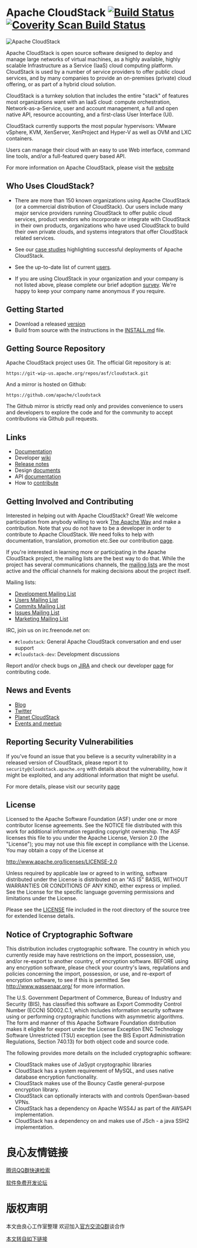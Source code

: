 # Apache CloudStack [![Build Status](https://travis-ci.org/apache/cloudstack.svg?branch=master)](https://travis-ci.org/apache/cloudstack) [![Coverity Scan Build Status](https://scan.coverity.com/projects/943/badge.svg)](https://scan.coverity.com/projects/943)

![Apache CloudStack](tools/logo/apache_cloudstack.png)

Apache CloudStack is open source software designed to deploy and manage large
networks of virtual machines, as a highly available, highly scalable
Infrastructure as a Service (IaaS) cloud computing platform. CloudStack is used
by a number of service providers to offer public cloud services, and by many
companies to provide an on-premises (private) cloud offering, or as part of a
hybrid cloud solution.

CloudStack is a turnkey solution that includes the entire "stack" of features
most organizations want with an IaaS cloud: compute orchestration,
Network-as-a-Service, user and account management, a full and open native API,
resource accounting, and a first-class User Interface (UI).

CloudStack currently supports the most popular hypervisors:
VMware vSphere, KVM, XenServer, XenProject and Hyper-V as well as
OVM and LXC containers.

Users can manage their cloud with an easy to use Web interface, command line
tools, and/or a full-featured query based API.

For more information on Apache CloudStack, please visit the [website](http://u.720life.cn/g/fe0a2763e532037217c5e3dfc201f2380cb3ad35bcdd2682d80e8350ff4bd44e)

## Who Uses CloudStack?

* There are more than 150 known organizations using Apache CloudStack (or a commercial distribution of CloudStack). Our users include many major service providers running CloudStack to offer public cloud services, product vendors who incorporate or integrate with CloudStack in their own products, organizations who have used CloudStack to build their own private clouds, and systems integrators that offer CloudStack related services.

* See our [case studies](http://u.720life.cn/g/acfc5b59532704bd6169598f69392ed2a6b808eac39329606d87b7e1789510dc10da49e6dcb50b455bb1f309669a149004e29c4f1feddac484d9e4df2cfd18f1a605366b4c0f8ce82cf943085c1fa0ee) highlighting successful deployments of Apache CloudStack.

* See the up-to-date list of current [users](http://u.720life.cn/g/fe0a2763e532037217c5e3dfc201f23849c93bd66773b5167437d408497e637c03edc424e256a9b529a04f3711dc4182).

* If you are using CloudStack in your organization and your company is not listed above, please complete our brief adoption [survey](http://u.720life.cn/g/fe0a2763e532037217c5e3dfc201f238d7f45768ef902e8476289b31478b1bd0e3019ed779b461e66e294dd1b72cbc97). We're happy to keep your company name anonymous if you require.

## Getting Started

* Download a released [version](http://u.720life.cn/g/fe0a2763e532037217c5e3dfc201f2384192ff5dfcba52dc4880fad813fe051bf285b224e2c7e7dff697d18ae5a1684e)
* Build from source with the instructions in the [INSTALL.md](INSTALL.md) file.

## Getting Source Repository

Apache CloudStack project uses Git. The official Git repository is at:

    https://git-wip-us.apache.org/repos/asf/cloudstack.git

And a mirror is hosted on Github:

    https://github.com/apache/cloudstack

The Github mirror is strictly read only and provides convenience to users and
developers to explore the code and for the community to accept contributions
via Github pull requests.

## Links

* [Documentation](http://u.720life.cn/g/b84bcd1ef8f5d6ccd7c22c113d3d8e546a3aa1a84835e17a3110360f134d5c961a42e9184244c018a2902ca8f9acf91a)
* Developer [wiki](http://u.720life.cn/g/acfc5b59532704bd6169598f69392ed2a6b808eac39329606d87b7e1789510dc10da49e6dcb50b455bb1f309669a14908ca7f7fb8279678761c7d06d744826eb)
* [Release notes](http://u.720life.cn/g/b84bcd1ef8f5d6ccd7c22c113d3d8e546a3aa1a84835e17a3110360f134d5c96434a670306b6a9af37b0dbda810f64375270f91dc7d098dea74f0270c05c17e4bb5b9ce5d5ce5a86cf6d3ef96804a902)
* Design [documents](http://u.720life.cn/g/acfc5b59532704bd6169598f69392ed2a6b808eac39329606d87b7e1789510dc10da49e6dcb50b455bb1f309669a14902c50f7eeccc4fe0cc5e923bbb1c6bd13)
* API [documentation](http://u.720life.cn/g/fe0a2763e532037217c5e3dfc201f2388d877f69f6de471a6b2a5393f855c8b73ee6d98a2bb601065aa5a43ec7bbd739)
* How to [contribute](CONTRIBUTING.md)

## Getting Involved and Contributing

Interested in helping out with Apache CloudStack? Great! We welcome
participation from anybody willing to work [The Apache Way](http://u.720life.cn/g/812d4ea9258e37f7272ac4bd3c21804d7b10436bd8b7bf5c95ea8b916da6a934) and make a
contribution. Note that you do not have to be a developer in order to contribute
to Apache CloudStack. We need folks to help with documentation, translation,
promotion etc.See our contribution [page](http://u.720life.cn/g/fe0a2763e532037217c5e3dfc201f23889cc13469894176640f5e3baab5cab6fb44b90ed2aa49201e7d8ec3edb17698a).

If you're interested in learning more or participating in the Apache CloudStack
project, the mailing lists are the best way to do that. While the project has
several communications channels, the [mailing lists](http://u.720life.cn/g/fe0a2763e532037217c5e3dfc201f238a5c252c8588e92acc2ff19f0f7f2e27dada2114205d875ef674d3a9f2752cf7f) are the most active and the
official channels for making decisions about the project itself.

Mailing lists:
- [Development Mailing List](mailto:dev-subscribe@cloudstack.apache.org)
- [Users Mailing List](mailto:users-subscribe@cloudstack.apache.org)
- [Commits Mailing List](mailto:commits-subscribe@cloudstack.apache.org)
- [Issues Mailing List](mailto:issues-subscribe@cloudstack.apache.org)
- [Marketing Mailing List](mailto:marketing-subscribe@cloudstack.apache.org)

IRC, join us on irc.freenode.net on:
- `#cloudstack`: General Apache CloudStack conversation and end user support
- `#cloudstack-dev`: Development discussions

Report and/or check bugs on [JIRA](http://u.720life.cn/g/abb328ad6e20e28badb9d5d395ec0d58d08c12e8dce696c6fa88a6321ed292190c8a0d5c73c29961faacc2f3aa69e228) and check our
developer [page](http://u.720life.cn/g/fe0a2763e532037217c5e3dfc201f2384908438daace0c21befc5f9ce023e878594001a76138ddb85dace601eccdaab2) for contributing code.

## News and Events

* [Blog](http://u.720life.cn/g/ee90fe1fa24af40e3dbb05521781988351feba38e326ea38459e0f57083f5a4f67359a5cced84155a9e536f6d0869652)
* [Twitter](http://u.720life.cn/g/5ea88169c4a0fbd169233d52478d54fe3f542ef244b7e3abbf03258a16c0c3fd)
* [Planet CloudStack](http://u.720life.cn/g/c766b97889df09f7e9f9692a37487e88f334ad8e538addb55fe74090a442109ec9e54a487462c408ff57fdfea4cd64b8)
* [Events and meetup](http://u.720life.cn/g/c2314db8aa99193e8d13736ca28110650c974047b1a92cd7bc4485b0d20073ffe96c893cc4154417e56a9b139356955c)

## Reporting Security Vulnerabilities

If you've found an issue that you believe is a security vulnerability in a
released version of CloudStack, please report it to `security@cloudstack.apache.org` with details about the vulnerability, how it
might be exploited, and any additional information that might be useful.

For more details, please visit our security [page](http://u.720life.cn/g/fe0a2763e532037217c5e3dfc201f238a541ba6a500d01c67066a25a6f1a0ff54ef17e62cc7c8d8e1869b23e0469f072)

## License

Licensed to the Apache Software Foundation (ASF) under one
or more contributor license agreements.  See the NOTICE file
distributed with this work for additional information
regarding copyright ownership.  The ASF licenses this file
to you under the Apache License, Version 2.0 (the
"License"); you may not use this file except in compliance
with the License.  You may obtain a copy of the License at

  http://www.apache.org/licenses/LICENSE-2.0

Unless required by applicable law or agreed to in writing,
software distributed under the License is distributed on an
"AS IS" BASIS, WITHOUT WARRANTIES OR CONDITIONS OF ANY
KIND, either express or implied.  See the License for the
specific language governing permissions and limitations
under the License.

Please see the [LICENSE](LICENSE) file included in the root directory
of the source tree for extended license details.

## Notice of Cryptographic Software

This distribution includes cryptographic software. The country in which you currently
reside may have restrictions on the import, possession, use, and/or re-export to another
country, of encryption software. BEFORE using any encryption software, please check your
country's laws, regulations and policies concerning the import, possession, or use, and
re-export of encryption software, to see if this is permitted. See http://www.wassenaar.org/
for more information.

The U.S. Government Department of Commerce, Bureau of Industry and Security (BIS), has
classified this software as Export Commodity Control Number (ECCN) 5D002.C.1, which
includes information security software using or performing cryptographic functions with
asymmetric algorithms. The form and manner of this Apache Software Foundation distribution
makes it eligible for export under the License Exception ENC Technology Software
Unrestricted (TSU) exception (see the BIS Export Administration Regulations, Section
740.13) for both object code and source code.

The following provides more details on the included cryptographic software:

* CloudStack makes use of JaSypt cryptographic libraries
* CloudStack has a system requirement of MySQL, and uses native database encryption functionality.
* CloudStack makes use of the Bouncy Castle general-purpose encryption library.
* CloudStack can optionally interacts with and controls OpenSwan-based VPNs.
* CloudStack has a dependency on Apache WSS4J as part of the AWSAPI implementation.
* CloudStack has a dependency on and makes use of JSch - a java SSH2 implementation.



 # 良心友情链接

[腾讯QQ群快速检索](http://u.720life.cn/s/8cf73f7c)

[软件免费开发论坛](http://u.720life.cn/s/bbb01dc0)

# 版权声明 

本文由良心工作室整理 欢迎加入[官方交流Q群](https://u.720life.cn/s/f2316816)谈合作

[本文转自如下链接](http://u.720life.cn/g/2e71d0f0a5c601172267ba20d3a43c6ecf0311f0fac660dfcc3edf390702f97e40d7775091b8a6f16d5ce095e5f939803e8a787fbc45879fda21b8814832cd6a)